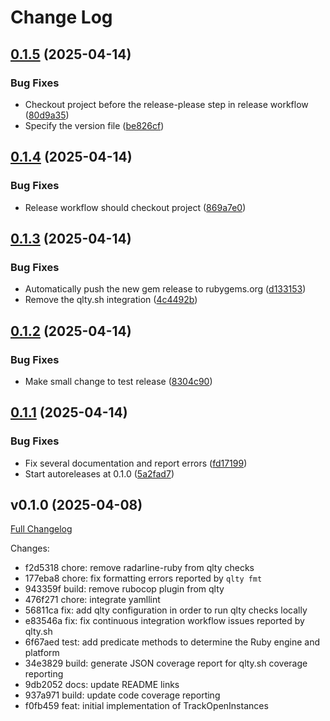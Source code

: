 # Change Log

## [0.1.5](https://github.com/main-branch/track_open_instances/compare/v0.1.4...v0.1.5) (2025-04-14)


### Bug Fixes

* Checkout project before the release-please step in release workflow ([80d9a35](https://github.com/main-branch/track_open_instances/commit/80d9a35ed155f3ba7e14a585e54d9ec34d2722e2))
* Specify the version file ([be826cf](https://github.com/main-branch/track_open_instances/commit/be826cfe9a8aa526cdaa3f1ecb5912641f3db38c))

## [0.1.4](https://github.com/main-branch/track_open_instances/compare/v0.1.3...v0.1.4) (2025-04-14)


### Bug Fixes

* Release workflow should checkout project ([869a7e0](https://github.com/main-branch/track_open_instances/commit/869a7e011438b57bcb810680ecdf0eb5beec193b))

## [0.1.3](https://github.com/main-branch/track_open_instances/compare/v0.1.2...v0.1.3) (2025-04-14)


### Bug Fixes

* Automatically push the new gem release to rubygems.org ([d133153](https://github.com/main-branch/track_open_instances/commit/d13315396f590fefeb07cc4b71a13c9e9709842b))
* Remove the qlty.sh integration ([4c4492b](https://github.com/main-branch/track_open_instances/commit/4c4492bb19d1f39fa96ec30ad0af12d103067e92))

## [0.1.2](https://github.com/main-branch/track_open_instances/compare/v0.1.1...v0.1.2) (2025-04-14)


### Bug Fixes

* Make small change to test release ([8304c90](https://github.com/main-branch/track_open_instances/commit/8304c905883c760e6419210be300b637f01e054d))

## [0.1.1](https://github.com/main-branch/track_open_instances/compare/v0.1.0...v0.1.1) (2025-04-14)

### Bug Fixes

* Fix several documentation and report errors ([fd17199](https://github.com/main-branch/track_open_instances/commit/fd171997871796df746c8e1312a4fdb07cb363d5))
* Start autoreleases at 0.1.0 ([5a2fad7](https://github.com/main-branch/track_open_instances/commit/5a2fad7a9cb029a5dbfb9785f979fc07bf7f127b))

## v0.1.0 (2025-04-08)

[Full Changelog](https://github.com/main-branch/track_open_instances/compare/f0fb459..v0.1.0)

Changes:

* f2d5318 chore: remove radarline-ruby from qlty checks
* 177eba8 chore: fix formatting errors reported by `qlty fmt`
* 943359f build: remove rubocop plugin from qlty
* 476f271 chore: integrate yamllint
* 56811ca fix: add qlty configuration in order to run qlty checks locally
* e83546a fix: fix continuous integration workflow issues reported by qlty.sh
* 6f67aed test: add predicate methods to determine the Ruby engine and platform
* 34e3829 build: generate JSON coverage report for qlty.sh coverage reporting
* 9db2052 docs: update README links
* 937a971 build: update code coverage reporting
* f0fb459 feat: initial implementation of TrackOpenInstances
